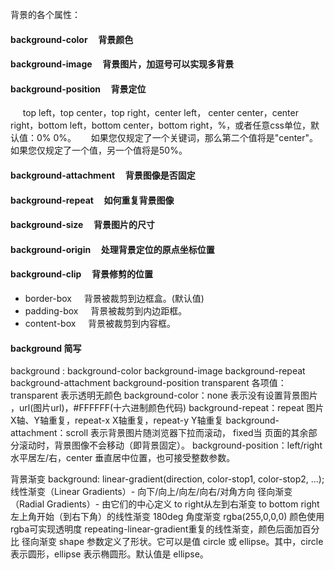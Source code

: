 背景的各个属性：
#### background-color     背景颜色
#### background-image     背景图片，加逗号可以实现多背景
#### background-position     背景定位
     top left，top center，top right，center left， center center，center right，bottom left，bottom center，bottom right，%，或者任意css单位，默认值：0% 0%。
     如果您仅规定了一个关键词，那么第二个值将是"center"。如果您仅规定了一个值，另一个值将是50%。
#### background-attachment     背景图像是否固定

#### background-repeat     如何重复背景图像

#### background-size     背景图片的尺寸

#### background-origin     处理背景定位的原点坐标位置

#### background-clip     背景修剪的位置
* border-box     背景被裁剪到边框盒。(默认值)
* padding-box     背景被裁剪到内边距框。
* content-box     背景被裁剪到内容框。


#### background 简写
background : background-color background-image background-repeat background-attachment background-position transparent
各项值：
transparent 表示透明无颜色
background-color：none 表示没有设置背景图片 ，url(图片url)，#FFFFFF(十六进制颜色代码)
background-repeat：repeat 图片X轴、Y轴重复，repeat-x X轴重复，repeat-y Y轴重复
background-attachment：scroll 表示背景图片随浏览器下拉而滚动， fixed当 页面的其余部分滚动时，背景图像不会移动（即背景固定）。
background-position：left/right 水平居左/右，center 垂直居中位置，也可接受整数参数。

背景渐变
background: linear-gradient(direction, color-stop1, color-stop2, ...);
线性渐变（Linear Gradients）- 向下/向上/向左/向右/对角方向
径向渐变（Radial Gradients）- 由它们的中心定义
to right从左到右渐变
to bottom right左上角开始（到右下角）的线性渐变
180deg 角度渐变
rgba(255,0,0,0) 颜色使用rgba可实现透明度
repeating-linear-gradient重复的线性渐变，颜色后面加百分比
径向渐变
shape 参数定义了形状。它可以是值 circle 或 ellipse。其中，circle 表示圆形，ellipse 表示椭圆形。默认值是 ellipse。